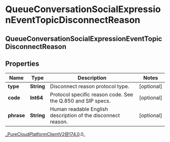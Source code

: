 # QueueConversationSocialExpressionEventTopicDisconnectReason

## QueueConversationSocialExpressionEventTopicDisconnectReason

## Properties

|Name | Type | Description | Notes|
|------------ | ------------- | ------------- | -------------|
| **type** | **String** | Disconnect reason protocol type. | [optional] |
| **code** | **Int64** | Protocol specific reason code. See the Q.850 and SIP specs. | [optional] |
| **phrase** | **String** | Human readable English description of the disconnect reason. | [optional] |



_PureCloudPlatformClientV2@174.0.0_
